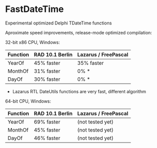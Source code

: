 # FastDateTime
Experimental optimized Delphi TDateTime functions

Aproximate speed improvements, release-mode optimized compilation:

32-bit x86 CPU, Windows:

| Function | RAD 10.1 Berlin | Lazarus / FreePascal |
|----------|-----------------|----------------------|
|YearOf |45% faster|35% faster|
|MonthOf|31% faster|0% *|
|DayOf  |30% faster|0% *|

* Lazarus RTL DateUtils functions are very fast, different algorithm

64-bit CPU, Windows:

| Function | RAD 10.1 Berlin | Lazarus / FreePascal |
|----------|-----------------|----------------------|
|YearOf |69% faster|(not tested yet)|
|MonthOf|45% faster|(not tested yet)|
|DayOf  |46% faster|(not tested yet)|






  
